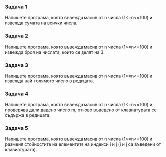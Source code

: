 ### Задача 1

Напишете програма, която въвежда масив от n числа (1<=n<=100) и извежда сумата на всички числа.

### Задача 2

Напишете програма, която въвежда масив от n числа (1<=n<=100) и извежда броя на числата, които се делят на 3.

### Задача 3

Напишете програма, която въвежда масив от n числа (1<=n<=100) и извежда най-голямото число в редицата.

### Задача 4

Напишете програма, която въвежда масив от n числа (1<=n<=100) и проверява дали дадено число m, отново въведено от клавиатурата се съдържа в редицата.

### Задача 5

Напишете програма, която въвежда масив от n числа (1<=n<=100) и разменя стойностите на елементите на индекси i и j (i и
j са въведени от клавиатурата).
